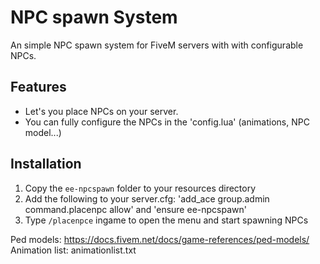 # NPC spawn System

An simple NPC spawn system for FiveM servers with with configurable NPCs.

## Features
- Let's you place NPCs on your server.
- You can fully configure the NPCs in the 'config.lua' (animations, NPC model...)


## Installation
1. Copy the `ee-npcspawn` folder to your resources directory
2. Add the following to your server.cfg: 'add_ace group.admin command.placenpc allow' and 'ensure ee-npcspawn'
3. Type `/placenpce` ingame to open the menu and start spawning NPCs



Ped models: https://docs.fivem.net/docs/game-references/ped-models/
Animation list: animationlist.txt
